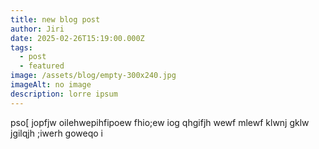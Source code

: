 ```yaml
---
title: new blog post
author: Jiri
date: 2025-02-26T15:19:00.000Z
tags:
  - post
  - featured
image: /assets/blog/empty-300x240.jpg
imageAlt: no image
description: lorre ipsum
---
```

pso[ jopfjw oilehwepihfipoew fhio;ew iog qhgifjh wewf mlewf klwnj gklw jgilqjh ;iwerh goweqo i
